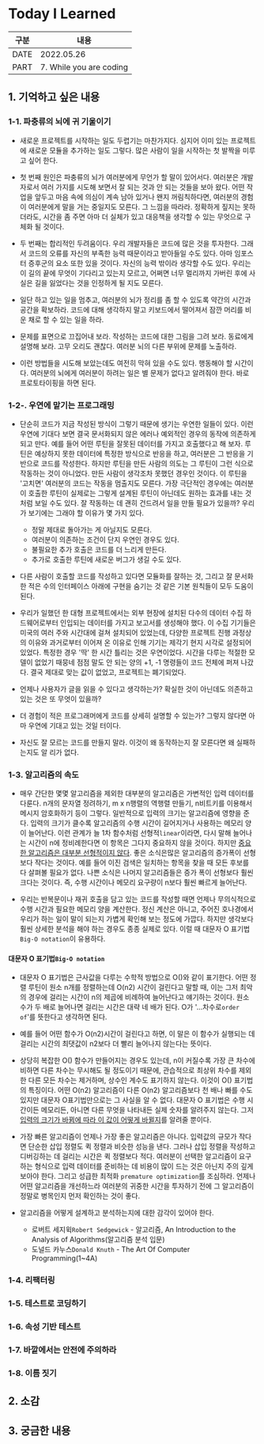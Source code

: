 # Today I Learned
| 구분  | 내용                     |
|------|-------------------------|
| DATE | 2022.05.26              |
| PART | 7. While you are coding |


## 1. 기억하고 싶은 내용

### 1-1. 파충류의 뇌에 귀 기울이기
* 새로운 프로젝트를 시작하는 일도 두렵기는 마찬가지다. 심지어 이미 있는 프로젝트에 새로운 모듈을 추가하는 일도 그렇다. 많은 사람이 일을 시작하는 첫 발짝을 미루고 싶어 한다. 

* 첫 번째 원인은 파충류의 뇌가 여러분에게 무언가 할 말이 있어서다. 여러분은 개발자로서 여러 가지를 시도해 보면서 잘 되는 것과 안 되는 것들을 보아 왔다. 어떤 작업을 앞두고 마음 속에 의심이 계속 남아 있거나 왠지 꺼림칙하다면, 여러분의 경험이 여러분에게 말을 거는 중일지도 모른다. 그 느낌을 따라라. 정확하게 짚지는 못하더라도, 시간을 좀 주면 아마 더 실체가 있고 대응책을 생각할 수 있는 무엇으로 구체화 될 것이다.

* 두 번째는 합리적인 두려움이다. 우리 개발자들은 코드에 많은 것을 투자한다. 그래서 코드의 오류를 자신의 부족한 능력 때문이라고 받아들일 수도 있다. 아마 임포스터 증후군의 요소 또한 있을 것이다. 자신의 능력 밖이라 생각할 수도 있다. 우리는 이 길의 끝에 무엇이 기다리고 있는지 모르고, 어쩌면 너무 멀리까지 가버린 후에 사실은 길을 잃었다는 것을 인정하게 될 지도 모른다. 

* 일단 하고 있는 일을 멈추고, 여러분의 뇌가 정리를 좀 할 수 있도록 약간의 시간과 공간을 확보하라. 코드에 대해 생각하지 말고 키보드에서 떨어져서 잠깐 머리를 비운 채로 할 수 있는 일을 하라. 

* 문제를 표면으로 끄집어내 보라. 작성하는 코드에 대한 그림을 그려 보라. 동료에게 설명해 보라. 고무 오리도 괜찮다. 여러분 뇌의 다른 부위에 문제를 노출하라. 

* 이런 방법들을 시도해 보았는데도 여전히 막혀 있을 수도 있다. 행동해야 할 시간이다. 여러분의 뇌에게 여러분이 하려는 일은 별 문제가 없다고 알려줘야 한다. 바로 프로토타이핑을 하면 된다. 


### 1-2-. 우연에 맡기는 프로그래밍
* 단순히 코드가 지금 작성된 방식이 그렇기 때문에 생기는 우연한 일들이 있다. 이런 우연에 기대다 보면 결국 문서화되지 않은 에러나 예외적인 경우의 동작에 의존하게 되고 만다. 예를 들어 어떤 루틴을 잘못된 데이터를 가지고 호출했다고 해 보자. 루틴은 예상하지 못한 데이터에 특정한 방식으로 반응을 하고, 여러분은 그 반응을 기반으로 코드를 작성한다. 하지만 루틴을 만든 사람의 의도는 그 루틴이 그런 식으로 작동하는 것이 아니었다. 만든 사람이 생각조차 못했던 경우인 것이다. 이 루틴을 '고치면' 여러분의 코드는 작동을 멈출지도 모른다. 가장 극단적인 경우에는 여러분이 호출한 루틴이 실제로는 그렇게 설계된 루틴이 아닌데도 원하는 효과를 내는 것처럼 보일 수도 있다. 잘 작동하는 데 괜히 건드려서 일을 만들 필요가 있을까? 우리가 보기에는 그래야 할 이유가 몇 가지 있다. 
  * 정말 제대로 돌아가는 게 아닐지도 모른다. 
  * 여러분이 의존하는 조건이 단지 우연인 경우도 있다. 
  * 불필요한 추가 호출은 코드를 더 느리게 만든다. 
  * 추가로 호출한 루틴에 새로운 버그가 생길 수도 있다. 

* 다른 사람이 호출할 코드를 작성하고 있다면 모듈화를 잘하는 것, 그리고 잘 문서화한 적은 수의 인터페이스 아래에 구현을 숨기는 것 같은 기본 원칙들이 모두 도움이 된다. 

* 우리가 일했던 한 대형 프로젝트에서는 외부 현장에 설치된 다수의 데이터 수집 하드웨어로부터 인입되는 데이터를 가지고 보고서를 생성해야 했다. 이 수집 기기들은 미국의 여러 주와 시간대에 걸쳐 설치되어 있었는데, 다양한 프로젝트 진행 과정상의 이유와 과거로부터 이어져 온 이유로 인해 기기는 제각기 현지 시각로 설정되어 있었다. 특정한 경우 '딱' 한 시간 틀리는 것은 우연이었다. 시간을 다루는 적절한 모델이 없었기 때뭉네 점점 말도 안 되는 양의 +1, -1 명령들이 코드 전체에 퍼져 나갔다. 결국 제대로 맞는 값이 없었고, 프로젝트는 폐기되었다. 

* 언제나 사용자가 글을 읽을 수 있다고 생각하는가? 확실한 것이 아닌데도 의존하고 있는 것은 또 무엇이 있을까? 

* 더 경험이 적은 프로그래머에게 코드를 상세히 설명할 수 있는가? 그렇지 않다면 아마 우연에 기대고 있는 것일 터이다. 

* 자신도 잘 모르는 코드를 만들지 말라. 이것이 왜 동작하는지 잘 모른다면 왜 실패하는지도 알 리가 없다. 


### 1-3. 알고리즘의 속도 
* 매우 간단한 몇몇 알고리즘을 제외한 대부분의 알고리즘은 가변적인 입력 데이터를 다룬다. n개의 문자열 정려하기, m x n행렬의 역행렬 만들기, n비트키를 이용해서 메시지 암호화하기 등이 그렇다. 일반적으로 입력의 크기는 알고리즘에 영향을 준다. 입력의 크기가 클수록 알고리즘의 수행 시간이 길어지거나 사용하는 메모리 양이 늘어난다. 이런 관계가 늘 1차 함수처럼 선형적`linear`이라면, 다시 말해 늘어나는 시간이 n에 정비례한다면 이 항목은 그다지 중요하지 않을 것이다. 하지만 <u>중요한 알고리즘은 대부분 선형적이지 않다</u>. 좋은 소식은많은 알고리즘의 증가폭이 선형보다 작다는 것이다. 예를 들어 이진 검색은 일치하는 항목을 찾을 때 모든 후보를 다 살펴볼 필요가 없다. 나쁜 소식은 나머지 알고리즘들은 증가 폭이 선형보다 훨씬 크다는 것이다. 즉, 수행 시간이나 메모리 요구량이 n보다 훨씬 빠르게 늘어난다. 

* 우리는 반복문이나 재귀 호출을 담고 있는 코드를 작성할 때면 언제나 무의식적으로 수행 시간과 필요한 메모리 양을 계산한다. 정신 계산은 아니고, 주어진 호나경에서 우리가 하는 일이 말이 되는지 가볍게 확인해 보는 정도에 가깝다. 하지만 생각보다 훨씬 상세한 분석을 해야 하는 경우도 종종 실제로 있다. 이럴 때 대문자 O 표기법`Big-O notation`이 유용하다.

#### 대문자 O 표기법`Big-O notation`
* 대문자 O 표기법은 근사값을 다루는 수학적 방법으로 O()와 같이 표기한다. 어떤 정렬 루틴이 원소 n개를 정렬하는데 O(n2) 시간이 걸린다고 말할 때, 이는 그저 최악의 경우에 걸리는 시간이 n의 제곱에 비례하여 늘어난다고 얘기하는 것이다. 원소 수가 두 배로 늘어나면 걸리는 시간은 대략 네 배가 된다. O가 '...차수로`order of`'를 뜻한다고 생각하면 된다. 

* 예를 들어 어떤 함수가 O(n2)시간이 걸린다고 하면, 이 말은 이 함수가 실행되는 데 걸리는 시간의 최댓값이 n2보다 더 빨리 늘어나지 않는다는 뜻이다. 

* 상당히 복잡한 O() 함수가 만들어지는 경우도 있는데, n이 커질수록 가장 큰 차수에 비하면 다른 차수는 무시해도 될 정도이기 때문에, 관습적으로 최상위 차수를 제외한 다른 모든 차수는 제거하며, 상수인 계수도 표기하지 않는다. 이것이 O() 표기법의 특징이다. 어떤 O(n2) 알고리즘이 다른 O(n2) 알고리즘보다 천 배나 빠를 수도 있지만 대문자 O표기법만으로는 그 사실을 알 수 없다. 대문자 O 표기법은 수행 시간이든 메모리든, 아니면 다른 무엇을 나타내든 실제 숫자를 알려주지 않는다. 그저 <u>입력의 크기가 바뀜에 따라 이 값이 어떻게 바뀔지</u>를 알려줄 뿐이다.

* 가장 빠른 알고리즘이 언제나 가장 좋은 알고리즘은 아니다. 입력값의 규모가 작다면 단순한 삽입 정렬도 퀵 정렬과 비슷한 성능을 낸다. 그러나 삽입 정렬을 작성하고 디버깅하는 데 걸리는 시간은 퀵 정렬보다 적다. 여러분이 선택한 알고리즘이 요구하는 형식으로 입력 데이터를 준비하는 데 비용이 많이 드는 것은 아닌지 주의 깊게 보아야 한다. 그리고 성급한 최적화 `premature optimization`를 조심하라. 언제나 어떤 알고리즘을 개선하느라 여러분의 귀중한 시간을 투자하기 전에 그 알고리즘이 정말로 병목인지 먼저 확인하는 것이 좋다. 

* 알고리즘을 어떻게 설계하고 분석하는지에 대한 감각이 있어야 한다. 
  * 로버트 세지윅`Robert Sedgewick` - 알고리즘, An Introduction to the Analysis of Algorithms(알고리즘 분석 입문)
  * 도널드 카누스`Donald Knuth` - The Art Of Computer Programming(1~4A)


### 1-4. 리팩터링 

### 1-5. 테스트로 코딩하기 

### 1-6. 속성 기반 테스트 

### 1-7. 바깥에서는 안전에 주의하라

### 1-8. 이름 짓기 


## 2. 소감


## 3. 궁금한 내용 